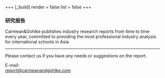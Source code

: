 +++
[_build]
render = false
list = false
+++

### 研究报告

Carmean&Gohlke publishes industry research reports from time to time every year, committed to providing the most professional industry analysis for international schools in Asia

------

Please contact us if you have any needs or suggestions on the report.

E-mail:  
report@carmeanandgohlke.com

